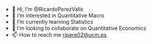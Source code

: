 - 👋 Hi, I’m @RicardoPerezValls
- 👀 I’m interested in Quantitative Macro
- 🌱 I’m currently learning Statistics
- 💞️ I’m looking to collaborate on Quantitative Economics
- 📫 How to reach me ripere02@ucm.es

<!---
RicardoPerezValls/RicardoPerezValls is a ✨ special ✨ repository because its `README.md` (this file) appears on your GitHub profile.
You can click the Preview link to take a look at your changes.
--->
